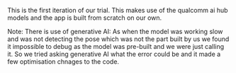 This is the first iteration of our trial.
This makes use of the qualcomm ai hub models and the app is built from scratch on our own.

Note: There is use of generative AI:
As when the model was working slow and was not detecting the pose which was not the part built by us we found it impossible to debug as the model was pre-built and we were just calling it. So we tried asking generative AI what 
the error could be and it made a few optimisation chnages to the code.
